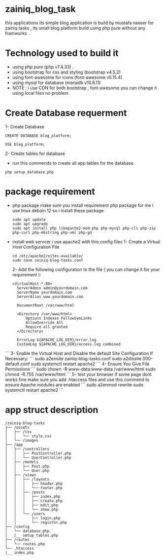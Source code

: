 # zainiq_blog_task
this applications its simple blog application  is build by mustafa naseer for zainiq tasks , its small blog platform build using php pure without any framworks .

# Technology used to build it 
- using php pure (php v7.4.33) .
- using bootstrap for css and styling (bootstrap v4.5.2)
- using font-awesome for icons (font-awesome v5.15.4)
- using mysql for database (mariadb v10.6.11)
- NOTE : i use CDN for both bootstrap , font-awesome you can change it using local files no problem 

# Create Database requerment
1- Create Database
```
CREATE DATABASE blog_platform;

USE blog_platform;
```
2- Create tables for database 
- run this commends to create all app tables for the database 
```
php setup_database.php
```
# package requirement 
- php package make sure you install requirement php package for me i use linux debain 12 so i install these package
  ```
  sudo apt update
  sudo apt upgrade
  sudo apt install php libapache2-mod-php php-mysql php-cli php-zip php-curl php-mbstring php-xml php-gd
  ```
- install web servcer i use apache2 with this config files
  1- Create a Virtual Host Configuration File 
  ```
  cd /etc/apache2/sites-available/
  sudo nano zainiq-blog-tasks.conf
  ```
  2- Add the following configuration to the file ( you can change it for your requirement ):
  ```
  <VirtualHost *:80>
    ServerAdmin admin@yourdomain.com
    ServerName yourdomain.com
    ServerAlias www.yourdomain.com

    DocumentRoot /var/www/html

    <Directory /var/www/html>
        Options Indexes FollowSymLinks
        AllowOverride All
        Require all granted
    </Directory>

    ErrorLog ${APACHE_LOG_DIR}/error.log
    CustomLog ${APACHE_LOG_DIR}/access.log combined
</VirtualHost>
  ```
  3- Enable the Virtual Host and Disable the default Site Configuration If Necessary:
  ```
  sudo a2ensite zainiq-blog-tasks.conf
  sudo a2dissite 000-default.conf
  sudo systemctl restart apache2
  ```
  4- Ensure You Give File Permissions
  ```
  sudo chown -R www-data:www-data /var/www/html
  sudo chmod -R 755 /var/www/html
  ```
  5- test your browser if some page dont works fine make sure you add .htaccess files and use this commend to ensure  Apache modules are enabled
  ```
  sudo a2enmod rewrite
  sudo systemctl restart apache2
  ```

  
  # app struct description
  ```
/zainiq-blog-tasks
├── /assets
│   ├── /css
│   │   └── style.css
│   └── /images
├── /app
│   ├── /controllers
│   │   ├── PostController.php
│   │   └── UserController.php
│   ├── /models
│   │   ├── Post.php
│   │   └── User.php
│   ├── /views
│   │   ├── /layouts
│   │   │   ├── header.php
│   │   │   └── footer.php
│   │   ├── /posts
│   │   │   ├── index.php
│   │   │   ├── create.php
│   │   │   ├── edit.php
│   │   │   └── show.php
│   │   └── /users
│   │       ├── login.php
│   │       └── register.php
├── /config
│   └── database.php
|   |__ setup_tables.php
├── /routes
│   └── routes.php
└── .htaccess
|__ index.php

  ```
